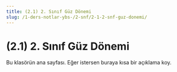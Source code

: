 ```yaml
---
title: (2.1) 2. Sınıf Güz Dönemi
slug: /1-ders-notlar-ybs-/2-snf/2-1-2-snf-guz-donemi/
---
```


# (2.1) 2. Sınıf Güz Dönemi

Bu klasörün ana sayfası. Eğer istersen buraya kısa bir açıklama koy.